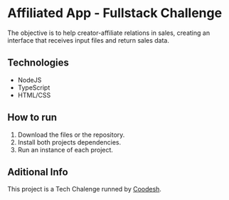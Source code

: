 # Affiliated App - Fullstack Challenge

The objective is to help creator-affiliate relations in sales, creating an interface that receives input files and return sales data.

## Technologies

- NodeJS
- TypeScript
- HTML/CSS

## How to run

1. Download the files or the repository.
2. Install both projects dependencies.
3. Run an instance of each project.

## Aditional Info

This project is a Tech Chalenge runned by [Coodesh](https://coodesh.com/).
